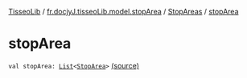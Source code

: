 [TisseoLib](../../index.md) / [fr.docjyJ.tisseoLib.model.stopArea](../index.md) / [StopAreas](index.md) / [stopArea](./stop-area.md)

# stopArea

`val stopArea: `[`List`](https://kotlinlang.org/api/latest/jvm/stdlib/kotlin.collections/-list/index.html)`<`[`StopArea`](../-stop-area/index.md)`>` [(source)](https://github.com/docjyJ/TisseoLib/tree/master/src/main/kotlin/fr/docjyJ/tisseoLib/model/stopArea/StopAreas.kt#L4)